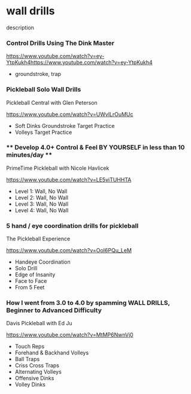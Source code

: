 # wall drills

description

### Control Drills Using The Dink Master

https://www.youtube.com/watch?v=ey-YtpKukh4https://www.youtube.com/watch?v=ey-YtpKukh4

- groundstroke, trap

### Pickleball Solo Wall Drills

Pickleball Central with Glen Peterson

https://www.youtube.com/watch?v=UWvlLrOuMUc

- Soft Dinks Groundstroke Target Practice
- Volleys Target Practice

### ** Develop 4.0+ Control & Feel BY YOURSELF in less than 10 minutes/day **

PrimeTime Pickleball with Nicole Havlicek

https://www.youtube.com/watch?v=LE5viTUHHTA

- Level 1: Wall, No Wall
- Level 2: Wall, No Wall
- Level 3: Wall, No Wall
- Level 4: Wall, No Wall

### 5 hand / eye coordination drills for pickleball

The Pickleball Experience

https://www.youtube.com/watch?v=OoI6PQu_LeM

- Handeye Coordination
- Solo Drill
- Edge of Insanity
- Face to Face
- From 5 Feet

### How I went from 3.0 to 4.0 by spamming WALL DRILLS, Beginner to Advanced Difficulty

Davis Pickleball with Ed Ju

https://www.youtube.com/watch?v=MtMP6NwnVj0

- Touch Reps
- Forehand & Backhand Volleys
- Ball Traps
- Criss Cross Traps
- Alternating Volleys
- Offensive Dinks
- Volley Dinks
